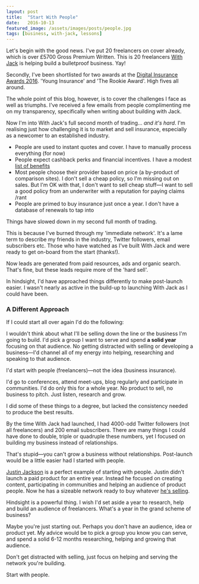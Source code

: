 ```yaml
---
layout: post
title:  "Start With People"
date:   2016-10-13
featured_image: /assets/images/posts/people.jpg
tags: [business, with-jack, lessons]
---
```


Let's begin with the good news. I've put 20 freelancers on cover already, which is over £5700 Gross Premium Written. This is 20 freelancers <a href="https://withjack.co.uk">With Jack</a> is helping build a bulletproof business. Yay!

Secondly, I've been shortlisted for two awards at the <a href="www.postevents.co.uk/technologyawards/static/shortlist-1">Digital Insurance Awards 2016</a>. 'Young Insurance' and 'The Rookie Award'. High fives all around.

The whole point of this blog, however, is to cover the challenges I face as well as triumphs. I've received a few emails from people complimenting me on my transparency, specifically when writing about building with Jack.

Now I'm into With Jack's full second month of trading… _and it's hard_. I'm realising just how challenging it is to market and sell insurance, especially as a newcomer to an established industry.

+ People are used to instant quotes and cover. I have to manually process everything (for now)
+ People expect cashback perks and financial incentives. I have a modest <a href="https://withjack.co.uk/benefits">list of benefits</a>
+ Most people choose their provider based on price (a by-product of comparison sites). I don't sell a cheap policy, so I'm missing out on sales. But I'm OK with that, I don't want to sell cheap stuff—I want to sell a good policy from an underwriter with a reputation for paying claims /rant
+ People are primed to buy insurance just once a year. I don't have a database of renewals to tap into

Things have slowed down in my second full month of trading.

This is because I've burned through my 'immediate network'. It's a lame term to describe my friends in the industry, Twitter followers, email subscribers etc. Those who have watched as I've built With Jack and were ready to get on-board from the start (thanks!).

Now leads are generated from paid resources, ads and organic search. That's fine, but these leads require more of the 'hard sell'.

In hindsight, I'd have approached things differently to make post-launch easier. I wasn't nearly as active in the build-up to launching With Jack as I could have been.

<h3>A Different Approach</h3>

If I could start all over again I'd do the following:

I wouldn't think about what I'll be selling down the line or the business I'm going to build. I'd pick a group I want to serve and spend __a solid year__ focusing on that audience. No getting distracted with selling or developing a business—I'd channel all of my energy into helping, researching and speaking to that audience.

I'd start with people (freelancers)—not the idea (business insurance).

I'd go to conferences, attend meet-ups, blog regularly and participate in communities. I'd do  only this for a whole year. No product to sell, no business to pitch. Just listen, research and grow.

I did some of these things to a degree, but lacked the consistency needed to produce the best results.

By the time With Jack had launched, I had 4000-odd Twitter followers (not all freelancers) and 200 email subscribers. There are many things I could have done to double, triple or quadruple these numbers, yet I focused on building my business instead of relationships. 

That's stupid—you can't grow a business without relationships. Post-launch would be a little easier had I started with people.

<a href="https://justinjackson.ca">Justin Jackson</a> is a perfect example of starting with people. Justin didn't launch a paid product for an entire year. Instead he focused on creating content, participating in communities and helping an audience of product people. Now he has a sizeable network ready to buy whatever <a href="https://justinjackson.ca/what/">he's selling</a>.

Hindsight is a powerful thing. I wish I'd set aside a year to research, help and build an audience of freelancers. What's a year in the grand scheme of business?

Maybe you're just starting out. Perhaps you don't have an audience, idea or product yet. My advice would be to pick a group you know you can serve, and spend a solid 6-12 months researching, helping and growing that audience.

Don't get distracted with selling, just focus on helping and serving the network you're building.

Start with people.